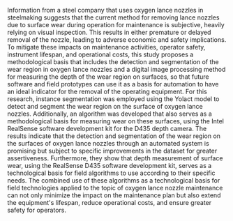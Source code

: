 Information from a steel company that uses oxygen lance nozzles in steelmaking suggests that the current method for removing lance nozzles due to surface wear during operation for maintenance is subjective, heavily relying on visual inspection. This results in either premature or delayed removal of the nozzle, leading to adverse economic and safety implications. To mitigate these impacts on maintenance activities, operator safety, instrument lifespan, and operational costs, this study proposes a methodological basis that includes the detection and segmentation of the wear region in oxygen lance nozzles and a digital image processing method for measuring the depth of the wear region on surfaces, so that future software and field prototypes can use it as a basis for automation to have an ideal indicator for the removal of the operating equipment. For this research, instance segmentation was employed using the Yolact model to detect and segment the wear region on the surface of oxygen lance nozzles. Additionally, an algorithm was developed that also serves as a methodological basis for measuring wear on these surfaces, using the Intel RealSense software development kit for the D435 depth camera. The results indicate that the detection and segmentation of the wear region on the surfaces of oxygen lance nozzles through an automated system is promising but subject to specific improvements in the dataset for greater assertiveness. Furthermore, they show that depth measurement of surface wear, using the RealSense D435 software development kit, serves as a technological basis for field algorithms to use according to their specific needs. The combined use of these algorithms as a technological basis for field technologies applied to the topic of oxygen lance nozzle maintenance can not only minimize the impact on the maintenance plan but also extend the equipment's lifespan, reduce operational costs, and ensure greater safety for operators.
